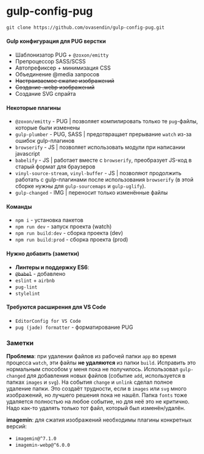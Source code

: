 # gulp-config-pug

```html
git clone https://github.com/ovasendin/gulp-config-pug.git
```

#### Gulp конфигурация для PUG верстки

- Шаблонизатор PUG + `@zoxon/emitty`
- Препроцессор SASS/SCSS
- Автопрефиксер + минимизация CSS
- Объединение @media запросов
- ~~Настраиваемое сжатие изображений~~
- ~~Создание .webp изображений~~
- Создание SVG спрайта

#### Некоторые плагины

- `@zoxon/emitty` - PUG | позволяет компилировать только те `pug`-файлы, которые были изменены
- `gulp-plumber` - PUG, SASS | предотвращает прерывание `watch` из-за ошибок gulp-плагинов
- `browserify` - JS | позволяет использовать модули при написании javascript
- `babelify` - JS | работает вместе с `browserify`, преобразует JS-код в старый формат для браузеров
- `vinyl-source-stream`, `vinyl-buffer` - JS | позволяют продолжить работать с gulp-плагинами после использования `browserify` (в этой сборке нужны для `gulp-sourcemaps` и `gulp-uglify`).
- `gulp-changed` - IMG | переносит только изменённые файлы

#### Команды

- `npm i` - установка пакетов
- `npm run dev` - запуск проекта (watch)
- `npm run build:dev` - сборка проекта (dev)
- `npm run build:prod` - сборка проекта (prod)

#### Нужно добавить (заметки)

- **Линтеры и поддержку ES6**:
- ~~`@babel`~~ - добавлено
- `eslint` + `airbnb`
- `pug-lint`
- `stylelint`

#### Требуются расширения для VS Code

- `EditorConfig for VS Code`
- `pug (jade) formatter` - форматирование PUG

### Заметки

**Проблема**: при удалении файлов из рабочей папки `app` во время процесса `watch`, эти файлы **не удаляются** из папки `build`. Исправить это нормальным способом у меня пока не получилось. Использовал `gulp-changed` для добавления новых файлов (событие `add`, используется в папках `images` и `svg`). На события `change` и `unlink` сделал полное удаление папки. Это создаёт трудности, если в `images` или `svg` много изображений, но лучшего решения пока не нашёл. Папка `fonts` тоже удаляется полностью на любое событие, но для неё это не критично. Надо как-то удалять только тот файл, который был изменён/удалён.

**imagemin**: для сжатия изображений необходимы плагины конкретных версий:

- `imagemin@^7.1.0`
- `imagemin-webp@^6.0.0`
